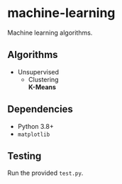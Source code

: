 machine-learning
================
Machine learning algorithms.


Algorithms
----------
* Unsupervised
	+ Clustering \
	**K-Means**


Dependencies
------------
- Python 3.8+
- `matplotlib`


Testing
-------
Run the provided `test.py`.
